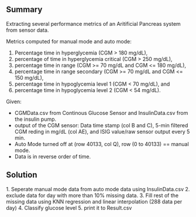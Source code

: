 <h2>Summary</h2>
Extracting several performance metrics of an Aritificial Pancreas system from sensor data.

Metrics computed for manual mode and auto mode:
  1. Percentage time in hyperglycemia (CGM > 180 mg/dL),
  2. percentage of time in hyperglycemia critical (CGM > 250 mg/dL),
  3. percentage time in range (CGM >= 70 mg/dL and CGM <= 180 mg/dL),
  4. percentage time in range secondary (CGM >= 70 mg/dL and CGM <= 150 mg/dL),
  5. percentage time in hypoglycemia level 1 (CGM < 70 mg/dL), and
  6. percentage time in hypoglycemia level 2 (CGM < 54 mg/dL).

Given:
  - CGMData.csv from Continous Glucose Sensor and InsulinData.csv from the insulin pump.
  - output of the CGM sensor: Data time stamp (col B and C), 5-min filtered CGM reding in mg/dL (col AE), and ISIG value/raw sensor output every 5 min.
  - Auto Mode turned off at (row 40133, col Q), row (0 to 40133) == manual mode.
  - Data is in reverse order of time.

<h2>Solution</h2>
1. Seperate manual mode data from auto mode data using InsulinData.csv
2. exclude data for day with more than 10% missing data.
3. Fill rest of the missing data using KNN regression and linear interpolation (288 data per day)
4. Classify glucose level
5. print it to Result.csv
